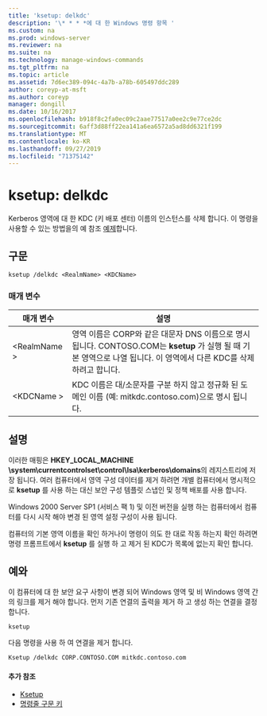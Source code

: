 ```yaml
---
title: 'ksetup: delkdc'
description: '\* * * *에 대 한 Windows 명령 항목 '
ms.custom: na
ms.prod: windows-server
ms.reviewer: na
ms.suite: na
ms.technology: manage-windows-commands
ms.tgt_pltfrm: na
ms.topic: article
ms.assetid: 7d6ec389-094c-4a7b-a78b-605497ddc289
author: coreyp-at-msft
ms.author: coreyp
manager: dongill
ms.date: 10/16/2017
ms.openlocfilehash: b918f8c2fa0ec09c2aae77517a0ee2c9e77ce2dc
ms.sourcegitcommit: 6aff3d88ff22ea141a6ea6572a5ad8dd6321f199
ms.translationtype: MT
ms.contentlocale: ko-KR
ms.lasthandoff: 09/27/2019
ms.locfileid: "71375142"
---
```

# <a name="ksetupdelkdc"></a>ksetup: delkdc



Kerberos 영역에 대 한 KDC (키 배포 센터) 이름의 인스턴스를 삭제 합니다. 이 명령을 사용할 수 있는 방법을의 예 참조 [예제](#BKMK_Examples)합니다.

## <a name="syntax"></a>구문

```
ksetup /delkdc <RealmName> <KDCName>
```

### <a name="parameters"></a>매개 변수

|매개 변수|설명|
|---------|-----------|
|\<RealmName >|영역 이름은 CORP와 같은 대문자 DNS 이름으로 명시 됩니다. CONTOSO.COM는 **ksetup** 가 실행 될 때 기본 영역으로 나열 됩니다. 이 영역에서 다른 KDC를 삭제 하려고 합니다.|
|\<KDCName >|KDC 이름은 대/소문자를 구분 하지 않고 정규화 된 도메인 이름 (예: mitkdc.contoso.com)으로 명시 됩니다.|

## <a name="remarks"></a>설명

이러한 매핑은 **HKEY_LOCAL_MACHINE \system\currentcontrolset\control\lsa\kerberos\domains**의 레지스트리에 저장 됩니다. 여러 컴퓨터에서 영역 구성 데이터를 제거 하려면 개별 컴퓨터에서 명시적으로 **ksetup** 를 사용 하는 대신 보안 구성 템플릿 스냅인 및 정책 배포를 사용 합니다.

Windows 2000 Server SP1 (서비스 팩 1) 및 이전 버전을 실행 하는 컴퓨터에서 컴퓨터를 다시 시작 해야 변경 된 영역 설정 구성이 사용 됩니다.

컴퓨터의 기본 영역 이름을 확인 하거나이 명령이 의도 한 대로 작동 하는지 확인 하려면 명령 프롬프트에서 **ksetup** 를 실행 하 고 제거 된 KDC가 목록에 없는지 확인 합니다.

## <a name="BKMK_Examples"></a>예와

이 컴퓨터에 대 한 보안 요구 사항이 변경 되어 Windows 영역 및 비 Windows 영역 간의 링크를 제거 해야 합니다. 먼저 기존 연결의 출력을 제거 하 고 생성 하는 연결을 결정 합니다.
```
ksetup
```
다음 명령을 사용 하 여 연결을 제거 합니다.
```
Ksetup /delkdc CORP.CONTOSO.COM mitkdc.contoso.com
```

#### <a name="additional-references"></a>추가 참조

-   [Ksetup](ksetup.md)
-   [명령줄 구문 키](command-line-syntax-key.md)